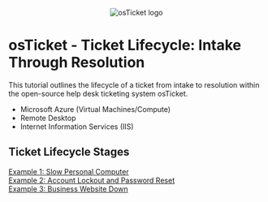 <p align="center">
<img src="https://i.imgur.com/Clzj7Xs.png" alt="osTicket logo"/>
</p>

<h1>osTicket - Ticket Lifecycle: Intake Through Resolution</h1>
This tutorial outlines the lifecycle of a ticket from intake to resolution within the open-source help desk ticketing system osTicket.<br />

- Microsoft Azure (Virtual Machines/Compute)
- Remote Desktop
- Internet Information Services (IIS)

<h2>Ticket Lifecycle Stages</h2>

[Example 1: Slow Personal Computer](https://github.com/ScotBlair/Example-1)<br />
[Example 2: Account Lockout and Password Reset](https://github.com/ScotBlair/Example-2)<br />
[Example 3: Business Website Down](https://github.com/ScotBlair/Example-3)<br />
